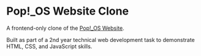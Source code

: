 # Pop!_OS Website Clone  

A frontend-only clone of the [Pop!_OS Website](https://system76.com/pop/).  

Built as part of a 2nd year technical web development task to demonstrate HTML, CSS, and JavaScript skills.  
